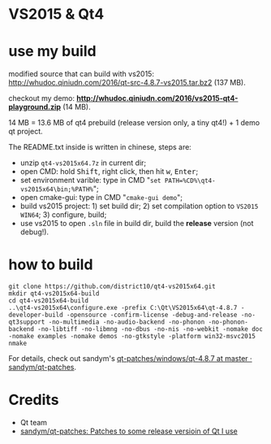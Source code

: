 VS2015 & Qt4
============

# use my build

modified source that can build with vs2015: <http://whudoc.qiniudn.com/2016/qt-src-4.8.7-vs2015.tar.bz2> (137 MB).

checkout my demo: **<http://whudoc.qiniudn.com/2016/vs2015-qt4-playground.zip>** (14 MB).

14 MB = 13.6 MB of qt4 prebuild (release version only, a tiny qt4!) + 1 demo qt project.

The README.txt inside is written in chinese, steps are:

-   unzip `qt4-vs2015x64.7z` in current dir;
-   open CMD: hold <kbd>Shift</kbd>, right click, then hit <kbd>w</kbd>, <kbd>Enter</kbd>;
-   set environment varible: type in CMD "`set PATH=%CD%\qt4-vs2015x64\bin;%PATH%`";
-   open cmake-gui: type in CMD "`cmake-gui demo`";
-   build vs2015 project: 1) set build dir; 2) set compilation option to `VS2015 WIN64`; 3) configure, build;
-   use vs2015 to open `.sln` file in build dir, build the **release** version (not debug!).

# how to build

```
git clone https://github.com/district10/qt4-vs2015x64.git
mkdir qt4-vs2015x64-build
cd qt4-vs2015x64-build
..\qt4-vs2015x64\configure.exe -prefix C:\Qt\VS2015x64\qt-4.8.7 -developer-build -opensource -confirm-license -debug-and-release -no-qt3support -no-multimedia -no-audio-backend -no-phonon -no-phonon-backend -no-libtiff -no-libmng -no-dbus -no-nis -no-webkit -nomake doc -nomake examples -nomake demos -no-gtkstyle -platform win32-msvc2015
nmake
```

For details, check out sandym's [qt-patches/windows/qt-4.8.7 at master · sandym/qt-patches](https://github.com/sandym/qt-patches/tree/master/windows/qt-4.8.7).

# Credits

-   Qt team
-   [sandym/qt-patches: Patches to some release versioin of Qt I use](https://github.com/sandym/qt-patches)
